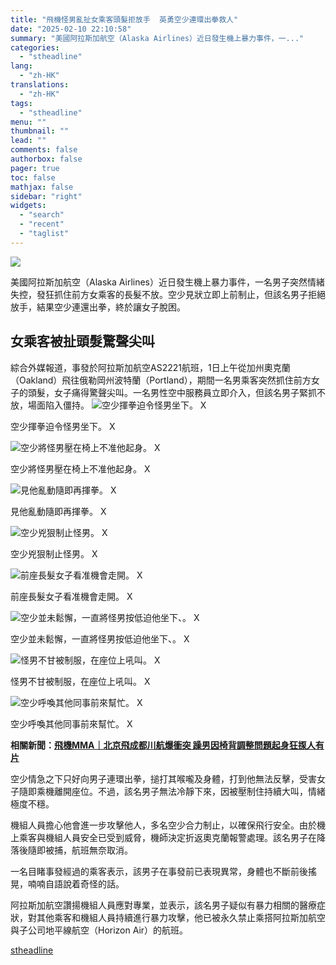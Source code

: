 ```yaml
---
title: "飛機怪男亂扯女乘客頭髮拒放手  英勇空少連環出拳救人"
date: "2025-02-10 22:10:58"
summary: "美國阿拉斯加航空（Alaska Airlines）近日發生機上暴力事件，一..."
categories:
  - "stheadline"
lang:
  - "zh-HK"
translations:
  - "zh-HK"
tags:
  - "stheadline"
menu: ""
thumbnail: ""
lead: ""
comments: false
authorbox: false
pager: true
toc: false
mathjax: false
sidebar: "right"
widgets:
  - "search"
  - "recent"
  - "taglist"
---
```


![](https://image.stheadline.com/f/680p0/0x0/100/none/ec411465c9825b05845ff2aeaa61dac9/stheadline/inewsmedia/20250210/_2025021022033517032.jpg)






美國阿拉斯加航空（Alaska Airlines）近日發生機上暴力事件，一名男子突然情緒失控，發狂抓住前方女乘客的長髮不放。空少見狀立即上前制止，但該名男子拒絕放手，結果空少連還出拳，終於讓女子脫困。

女乘客被扯頭髮驚聲尖叫
-----------

綜合外媒報道，事發於阿拉斯加航空AS2221航班，1日上午從加州奧克蘭（Oakland）飛往俄勒岡州波特蘭（Portland），期間一名男乘客突然抓住前方女子的頭髮，女子痛得驚聲尖叫。一名男性空中服務員立即介入，但該名男子緊抓不放，場面陷入僵持。
 ![空少揮拳迫令怪男坐下。 X](https://image.hkhl.hk/f/1024p0/0x0/100/none/044ac6ac4785eceba5eed21f5c446907/2025-02/IMG_5299.jpeg)


空少揮拳迫令怪男坐下。 X



 ![空少將怪男壓在椅上不准他起身。 X](https://image.hkhl.hk/f/1024p0/0x0/100/none/62ff40b93121311cf8dcfb684d047600/2025-02/IMG_5301.jpeg)


空少將怪男壓在椅上不准他起身。 X



 ![見他亂動隨即再揮拳。 X](https://image.hkhl.hk/f/1024p0/0x0/100/none/78b0921cf69b5a2a39406af982c80800/2025-02/IMG_5302.jpeg)


見他亂動隨即再揮拳。 X



 ![空少兇狠制止怪男。 X](https://image.hkhl.hk/f/1024p0/0x0/100/none/8bae2e02c0edb878f9d40b0ddc06951b/2025-02/IMG_5304.jpeg)


空少兇狠制止怪男。 X



 ![前座長髮女子看准機會走開。 X](https://image.hkhl.hk/f/1024p0/0x0/100/none/dae6235171fb4973f5977d55b846c29b/2025-02/IMG_5307.jpeg)


前座長髮女子看准機會走開。 X



 ![空少並未鬆懈，一直將怪男按低迫他坐下、。 X](https://image.hkhl.hk/f/1024p0/0x0/100/none/0e66fa73d7481c26d59dbe3d515393e2/2025-02/IMG_5308.jpeg)


空少並未鬆懈，一直將怪男按低迫他坐下、。 X



 ![怪男不甘被制服，在座位上吼叫。 X](https://image.hkhl.hk/f/1024p0/0x0/100/none/11c7b5b74f3d936126fe64e2bda1bc8c/2025-02/IMG_5310.jpeg)


怪男不甘被制服，在座位上吼叫。 X



 ![空少呼喚其他同事前來幫忙。 X](https://image.hkhl.hk/f/1024p0/0x0/100/none/3e11d63cfa961d5ab7826fbfa9649bde/2025-02/IMG_5311.jpeg)


空少呼喚其他同事前來幫忙。 X




**相關新聞：[飛機MMA｜北京飛成都川航爆衝突 躁男因椅背調整問題起身狂揼人有片](https://www.stheadline.com/realtime-china/3403648/%E9%A3%9B%E6%A9%9FMMA%E5%8C%97%E4%BA%AC%E9%A3%9B%E6%88%90%E9%83%BD%E5%B7%9D%E8%88%AA%E7%88%86%E8%A1%9D%E7%AA%81-%E8%BA%81%E7%94%B7%E5%9B%A0%E6%A4%85%E8%83%8C%E8%AA%BF%E6%95%B4%E5%95%8F%E9%A1%8C%E8%B5%B7%E8%BA%AB%E7%8B%82%E6%8F%BC%E4%BA%BA%E6%9C%89%E7%89%87)**

空少情急之下只好向男子連環出拳，搥打其喉嚨及身體，打到他無法反擊，受害女子隨即乘機離開座位。不過，該名男子無法冷靜下來，因被壓制住持續大叫，情緒極度不穩。

機組人員擔心他會進一步攻擊他人，多名空少合力制止，以確保飛行安全。由於機上乘客與機組人員安全已受到威脅，機師決定折返奧克蘭報警處理。該名男子在降落後隨即被捕，航班無奈取消。

一名目睹事發經過的乘客表示，該男子在事發前已表現異常，身體也不斷前後搖晃，喃喃自語說着奇怪的話。

阿拉斯加航空讚揚機組人員應對專業，並表示，該名男子疑似有暴力相關的醫療症狀，對其他乘客和機組人員持續進行暴力攻擊，他已被永久禁止乘搭阿拉斯加航空與子公司地平線航空（Horizon Air）的航班。

[stheadline](https://std.stheadline.com/realtime/article/2051977/即時-國際-飛機怪男亂扯女乘客頭髮拒放手-英勇空少連環出拳救人)
